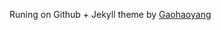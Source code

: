 
Runing on Github + Jekyll theme by [Gaohaoyang](https://github.com/Gaohaoyang/gaohaoyang.github.io)

